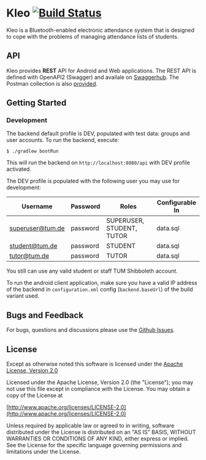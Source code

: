 # Kleo [![Build Status](https://travis-ci.com/wingsofovnia/kleo.svg?token=ouVhGzR1YKc4zojXsBsf&branch=master)](https://travis-ci.com/wingsofovnia/kleo)
Kleo is a Bluetooth-enabled electronic attendance system that is designed to cope with the problems of managing attendance lists of students.

## API
Kleo provides **REST** API for Android and Web applications. The REST API is defined with OpenAPI2 (Swagger) and availale on [Swaggerhub](https://app.swaggerhub.com/apis/wingsofovnia/kleo-api/). The Postman collection is also [provided](https://www.getpostman.com/collections/f168f5deb322113dc89a).

## Getting Started
### Development
The backend default profile is DEV, populated with test data: groups and user accounts. To run the backend, execute:
```
$ ./gradlew bootRun
```
This will run the backend on `http://localhost:8080/api` with DEV profile activated.

The DEV profile is populated with the following user you may use for development:

| Username         | Password     | Roles                     | Configurable In    |
|------------------|--------------|---------------------------|--------------------|
| superuser@tum.de | password     | SUPERUSER, STUDENT, TUTOR | data.sql           |
| student@tum.de   | password     | STUDENT                   | data.sql           |
| tutor@tum.de     | password     | TUTOR                     | data.sql           |

You still can use any valid student or staff TUM Shibboleth account.

To run the android client application, make sure you have a valid IP address of the backend in `configuration.xml` config (`backend.baseUrl`) of the build variant used.

## Bugs and Feedback
For bugs, questions and discussions please use the [Github Issues](https://github.com/TUM-Journey/kleo/issues).

## License
Except as otherwise noted this software is licensed under the [Apache License, Version 2.0](http://www.apache.org/licenses/LICENSE-2.0)

Licensed under the Apache License, Version 2.0 (the "License"); you may not use this file except in compliance with the License. You may obtain a copy of the License at

[http://www.apache.org/licenses/LICENSE-2.0](http://www.apache.org/licenses/LICENSE-2.0)

Unless required by applicable law or agreed to in writing, software distributed under the License is distributed on an "AS IS" BASIS, WITHOUT WARRANTIES OR CONDITIONS OF ANY KIND, either express or implied. See the License for the specific language governing permissions and limitations under the License.

